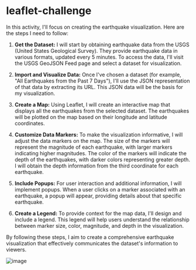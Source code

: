 # leaflet-challenge

In this activity, I'll focus on creating the earthquake visualization. Here are the steps I need to follow:

1. **Get the Dataset:** I will start by obtaining earthquake data from the USGS (United States Geological Survey). They provide earthquake data in various formats, updated every 5 minutes. To access the data, I'll visit the USGS GeoJSON Feed page and select a dataset for visualization.

2. **Import and Visualize Data:** Once I've chosen a dataset (for example, "All Earthquakes from the Past 7 Days"), I'll use the JSON representation of that data by extracting its URL. This JSON data will be the basis for my visualization.

3. **Create a Map:** Using Leaflet, I will create an interactive map that displays all the earthquakes from the selected dataset. The earthquakes will be plotted on the map based on their longitude and latitude coordinates.

4. **Customize Data Markers:** To make the visualization informative, I will adjust the data markers on the map. The size of the markers will represent the magnitude of each earthquake, with larger markers indicating higher magnitudes. The color of the markers will indicate the depth of the earthquakes, with darker colors representing greater depth. I will obtain the depth information from the third coordinate for each earthquake.

5. **Include Popups:** For user interaction and additional information, I will implement popups. When a user clicks on a marker associated with an earthquake, a popup will appear, providing details about that specific earthquake.

6. **Create a Legend:** To provide context for the map data, I'll design and include a legend. This legend will help users understand the relationship between marker size, color, magnitude, and depth in the visualization.

By following these steps, I aim to create a comprehensive earthquake visualization that effectively communicates the dataset's information to viewers.

![image](https://github.com/loisstetson/leaflet-challenge/assets/127718619/0b83cc50-7b09-4621-ae8b-25ec55d0d547)
